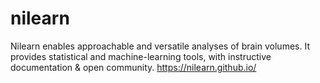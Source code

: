 # nilearn
Nilearn enables approachable and versatile analyses of brain volumes. It provides statistical and machine-learning tools, with instructive documentation & open community.
https://nilearn.github.io/
